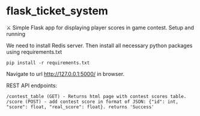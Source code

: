 # flask_ticket_system

⚔️ Simple Flask app for displaying player scores in game contest.
Setup and running

We need to install Redis server. Then install all necessary python packages using requirements.txt

```
pip install -r requirements.txt
```

Navigate to url http://127.0.0.1:5000/ in browser.

REST API endpoints:

    /contest_table (GET) - Returns html page with contest scores table.
    /score (POST) - add contest score in format of JSON: {"id": int, "score": float, "real_score": float}. returns 'Success'

